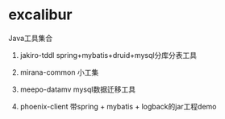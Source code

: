 excalibur
=========

Java工具集合


1) jakiro-tddl     spring+mybatis+druid+mysql分库分表工具

2) mirana-common   小工集

3) meepo-datamv    mysql数据迁移工具

4) phoenix-client  带spring + mybatis + logback的jar工程demo
